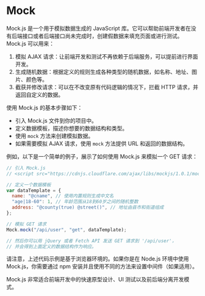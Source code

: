 # Mock

Mock.js 是一个用于模拟数据生成的 JavaScript 库。它可以帮助前端开发者在没有后端接口或者后端接口尚未完成时，创建假数据来填充页面或进行测试。Mock.js 可以用来：

1. 模拟 AJAX 请求：让前端开发和测试不再依赖于后端服务，可以提前进行界面开发。
2. 生成随机数据：根据定义的规则生成各种类型的随机数据，如名称、地址、图片、颜色等。
3. 截获并修改请求：可以在不改变原有代码逻辑的情况下，拦截 HTTP 请求，并返回自定义的数据。

使用 Mock.js 的基本步骤如下：

- 引入 Mock.js 文件到你的项目中。
- 定义数据模板，描述你想要的数据结构和类型。
- 使用 `mock` 方法来创建模拟数据。
- 如果需要模拟 AJAX 请求，使用 `mock` 方法提供 URL 和返回的数据结构。

例如，以下是一个简单的例子，展示了如何使用 Mock.js 来模拟一个 GET 请求：

```javascript
// 引入 Mock.js
// <script src="https://cdnjs.cloudflare.com/ajax/libs/mockjs/1.0.1/mock.min.js"></script>

// 定义一个数据模板
var dataTemplate = {
  name: "@cname", // 使用内置规则生成中文名
  "age|18-60": 1, // 年龄范围从18到60岁之间的随机整数
  address: "@county(true) @street()", // 地址由县市和街道组成
};

// 模拟 GET 请求
Mock.mock("/api/user", "get", dataTemplate);

// 然后你可以用 jQuery 或者 Fetch API 发送 GET 请求到 '/api/user'，
// 并会得到上面定义的数据结构作为响应。
```

请注意，上述代码示例是基于浏览器环境的。如果你是在 Node.js 环境中使用 Mock.js，你需要通过 npm 安装并且使用不同的方法来设置中间件（如果适用）。

Mock.js 非常适合前端开发中的快速原型设计、UI 测试以及前后端分离开发模式。
